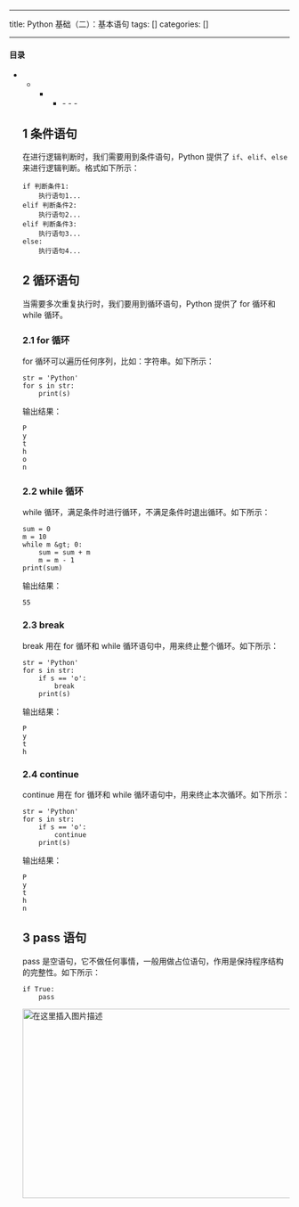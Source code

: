
--- 
title:  Python 基础（二）：基本语句 
tags: []
categories: [] 

---


#### 目录
- - - <ul><li>- - - 


## 1 条件语句

在进行逻辑判断时，我们需要用到条件语句，Python 提供了 `if`、`elif`、`else` 来进行逻辑判断。格式如下所示：

```
if 判断条件1:
    执行语句1...
elif 判断条件2:
    执行语句2...
elif 判断条件3:
    执行语句3...
else:
    执行语句4...

```

## 2 循环语句

当需要多次重复执行时，我们要用到循环语句，Python 提供了 for 循环和 while 循环。

### 2.1 for 循环

for 循环可以遍历任何序列，比如：字符串。如下所示：

```
str = 'Python'
for s in str:
    print(s)

```

输出结果：

```
P
y
t
h
o
n

```

### 2.2 while 循环

while 循环，满足条件时进行循环，不满足条件时退出循环。如下所示：

```
sum = 0
m = 10
while m &gt; 0:
    sum = sum + m
    m = m - 1
print(sum)

```

输出结果：

```
55

```

### 2.3 break

break 用在 for 循环和 while 循环语句中，用来终止整个循环。如下所示：

```
str = 'Python'
for s in str:
    if s == 'o':
        break
    print(s)

```

输出结果：

```
P
y
t
h

```

### 2.4 continue

continue 用在 for 循环和 while 循环语句中，用来终止本次循环。如下所示：

```
str = 'Python'
for s in str:
    if s == 'o':
        continue
    print(s)

```

输出结果：

```
P
y
t
h
n

```

## 3 pass 语句

pass 是空语句，它不做任何事情，一般用做占位语句，作用是保持程序结构的完整性。如下所示：

```
if True:
    pass

```

<img src="https://img-blog.csdnimg.cn/20191007101439261.JPG#pic_center" alt="在这里插入图片描述" width="600" height="340">
